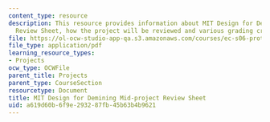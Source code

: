 ```yaml
---
content_type: resource
description: This resource provides information about MIT Design for Demining Mid-project
  Review Sheet, how the project will be reviewed and various grading criterias.
file: https://ol-ocw-studio-app-qa.s3.amazonaws.com/courses/ec-s06-prototypes-to-products-fall-2005/a619d60b6f9e293287fb45b63b4b9621_MITEC_S06F05_m1_review.pdf
file_type: application/pdf
learning_resource_types:
- Projects
ocw_type: OCWFile
parent_title: Projects
parent_type: CourseSection
resourcetype: Document
title: MIT Design for Demining Mid-project Review Sheet
uid: a619d60b-6f9e-2932-87fb-45b63b4b9621
---
```

